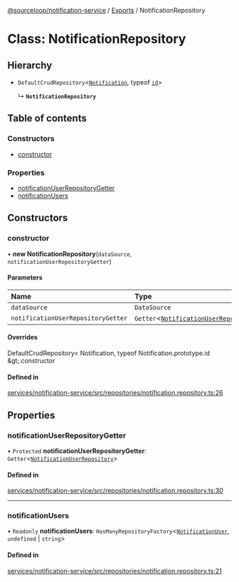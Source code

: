 [@sourceloop/notification-service](../README.md) / [Exports](../modules.md) / NotificationRepository

# Class: NotificationRepository

## Hierarchy

- `DefaultCrudRepository`<[`Notification`](Notification.md), typeof [`id`](Notification.md#id)\>

  ↳ **`NotificationRepository`**

## Table of contents

### Constructors

- [constructor](NotificationRepository.md#constructor)

### Properties

- [notificationUserRepositoryGetter](NotificationRepository.md#notificationuserrepositorygetter)
- [notificationUsers](NotificationRepository.md#notificationusers)

## Constructors

### constructor

• **new NotificationRepository**(`dataSource`, `notificationUserRepositoryGetter`)

#### Parameters

| Name | Type |
| :------ | :------ |
| `dataSource` | `DataSource` |
| `notificationUserRepositoryGetter` | `Getter`<[`NotificationUserRepository`](NotificationUserRepository.md)\> |

#### Overrides

DefaultCrudRepository&lt;
  Notification,
  typeof Notification.prototype.id
\&gt;.constructor

#### Defined in

[services/notification-service/src/repositories/notification.repository.ts:26](https://github.com/sourcefuse/loopback4-microservice-catalog/blob/b93c60ac7/services/notification-service/src/repositories/notification.repository.ts#L26)

## Properties

### notificationUserRepositoryGetter

• `Protected` **notificationUserRepositoryGetter**: `Getter`<[`NotificationUserRepository`](NotificationUserRepository.md)\>

#### Defined in

[services/notification-service/src/repositories/notification.repository.ts:30](https://github.com/sourcefuse/loopback4-microservice-catalog/blob/b93c60ac7/services/notification-service/src/repositories/notification.repository.ts#L30)

___

### notificationUsers

• `Readonly` **notificationUsers**: `HasManyRepositoryFactory`<[`NotificationUser`](NotificationUser.md), `undefined` \| `string`\>

#### Defined in

[services/notification-service/src/repositories/notification.repository.ts:21](https://github.com/sourcefuse/loopback4-microservice-catalog/blob/b93c60ac7/services/notification-service/src/repositories/notification.repository.ts#L21)
